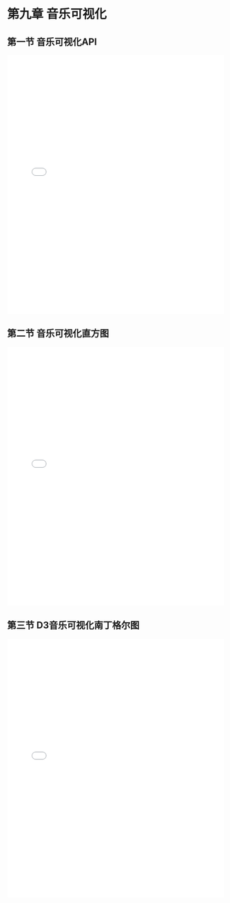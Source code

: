 # 第九章 音乐可视化

## 第一节 音乐可视化API

<iframe src="/CH9/histMusicViz.htm" scrolling="yes" frameborder="0" width="100%" height="600px"></iframe>

## 第二节 音乐可视化直方图

<iframe src="/CH9/histMusicViz.htm" scrolling="yes" frameborder="0" width="100%" height="600px"></iframe>

## 第三节 D3音乐可视化南丁格尔图

<iframe src="/CH9/d3Music.htm" scrolling="yes" frameborder="0" width="100%" height="600px"></iframe>